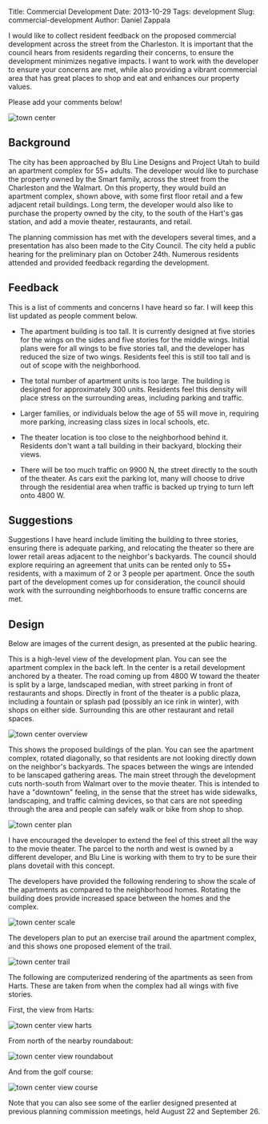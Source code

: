 Title: Commercial Development
Date: 2013-10-29
Tags: development
Slug: commercial-development
Author: Daniel Zappala

I would like to collect resident feedback on the proposed commercial
development across the street from the Charleston. It is important
that the council hears from residents regarding their concerns, to
ensure the development minimizes negative impacts. I want to work with
the developer to ensure your concerns are met, while also providing a
vibrant commercial area that has great places to shop and eat and
enhances our property values.

Please add your comments below!

<!-- PELICAN_END_SUMMARY -->

![town center](/images/towne_center_front.png)

## Background

The city has been approached by Blu Line Designs and Project Utah to
build an apartment complex for 55+ adults. The developer would like to
purchase the property owned by the Smart family, across the street
from the Charleston and the Walmart. On this property, they would
build an apartment complex, shown above, with some first floor retail
and a few adjacent retail buildings. Long term, the developer would
also like to purchase the property owned by the city, to the south of
the Hart's gas station, and add a movie theater, restaurants, and
retail.

The planning commission has met with the developers several times, and
a presentation has also been made to the City Council. The city held a
public hearing for the preliminary plan on October 24th. Numerous
residents attended and provided feedback regarding the development.

## Feedback

This is a list of comments and concerns I have heard so far. I will
keep this list updated as people comment below.

* The apartment building is too tall. It is currently designed at five
stories for the wings on the sides and five stories for the middle
wings. Initial plans were for all wings to be five stories tall, and
the developer has reduced the size of two wings. Residents feel this
is still too tall and is out of scope with the neighborhood.

* The total number of apartment units is too large. The building is
designed for approximately 300 units. Residents feel this density will
place stress on the surrounding areas, including parking and traffic.

* Larger families, or individuals below the age of 55 will move in,
requiring more parking, increasing class sizes in local schools, etc.

* The theater location is too close to the neighborhood behind
it. Residents don't want a tall building in their backyard, blocking
their views.

* There will be too much traffic on 9900 N, the street directly to the
south of the theater. As cars exit the parking lot, many will choose
to drive through the residential area when traffic is backed up trying
to turn left onto 4800 W.

## Suggestions

Suggestions I have heard include limiting the building to three
stories, ensuring there is adequate parking, and relocating the
theater so there are lower retail areas adjacent to the neighbor's
backyards. The council should explore requiring an agreement that
units can be rented only to 55+ residents, with a maximum of 2 or 3
people per apartment. Once the south part of the development comes up
for consideration, the council should work with the surrounding
neighborhoods to ensure traffic concerns are met.

## Design

Below are images of the current design, as presented at the public
hearing.

This is a high-level view of the development plan. You can see the
apartment complex in the back left. In the center is a retail
development anchored by a theater. The road coming up from 4800 W
toward the theater is split by a large, landscaped median, with street
parking in front of restaurants and shops. Directly in front of the
theater is a public plaza, including a fountain or splash pad
(possibly an ice rink in winter), with shops on either
side. Surrounding this are other restaurant and retail spaces.

![town center overview](/images/towne_center_overview.png)

This shows the proposed buildings of the plan. You can see the
apartment complex, rotated diagonally, so that residents are not
looking directly down on the neighbor's backyards. The spaces between
the wings are intended to be lanscaped gathering areas. The main
street through the development cuts north-south from Walmart over to
the movie theater. This is intended to have a "downtown" feeling, in
the sense that the street has wide sidewalks, landscaping, and traffic
calming devices, so that cars are not speeding through the area and
people can safely walk or bike from shop to shop.

![town center plan](/images/towne_center_plan.png)

I have encouraged the developer to extend the feel of
this street all the way to the movie theater. The parcel to the north
and west is owned by a different developer, and Blu Line is working
with them to try to be sure their plans dovetail with this concept.

The developers have provided the following rendering to show the scale
of the apartments as compared to the neighborhood homes. Rotating the
building does provide increased space between the homes and the
complex.

![town center scale](/images/towne_center_scale.png)

The developers plan to put an exercise trail around the apartment
complex, and this shows one proposed element of the trail.

![town center trail](/images/towne_center_trail.png)

The following are computerized rendering of the apartments as seen
from Harts. These are taken from when the complex had all wings with
five stories.

First, the view from Harts:

![town center view harts](/images/towne_center_view_harts.png)

From north of the nearby roundabout:

![town center view roundabout](/images/towne_center_view_roundabout.png)

And from the golf course:

![town center view course](/images/towne_center_view_course.png)

Note that you can also see some of the earlier designed presented at
previous planning commission meetings, held August 22 and September 26.
